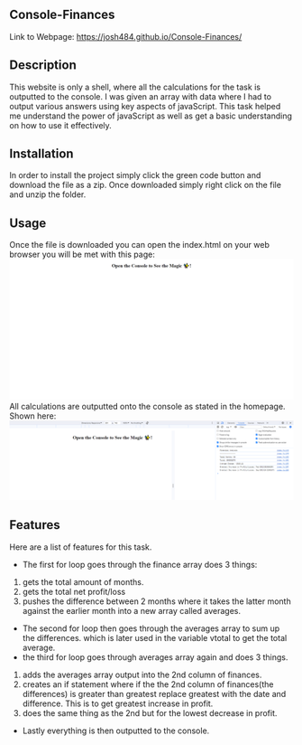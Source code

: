 ## Console-Finances
Link to Webpage: https://josh484.github.io/Console-Finances/
## Description 
This website is only a shell, where all the calculations for the task is outputted to the console. I was given an array with data where I had to output various answers using key aspects of javaScript. This task helped me understand the power of javaScript as well as get a basic understanding on how to use it effectively. 

## Installation
In order to install the project simply click the green code button and download the file as a zip. 
Once downloaded simply right click on the file and unzip the folder.
## Usage 
Once the file is downloaded you can open the index.html on your web browser you will be met with this page:
![Landing Page](assets/images/homepage.png)
All calculations are outputted onto the console as stated in the homepage.
Shown here: 
![Console](assets/images/console.png)
## Features
Here are a list of features for this task.

- The first for loop goes through the finance array does 3 things:
1. gets the total amount of months.
2. gets the total net profit/loss
3. pushes the difference between 2 months where it takes the latter month against the earlier month into a new array called averages.
- The second for loop then goes through the averages array to sum up the differences. which is later used in the variable vtotal to get the total average.
- the third for loop goes through averages array again and does 3 things.
1. adds the averages array output into the 2nd column of finances. 
2. creates an if statement where if the the 2nd column of finances(the differences) is greater than greatest replace greatest with the date and difference. This is to get greatest increase in profit.
3. does the same thing as the 2nd but for the lowest decrease in profit.
- Lastly everything is then outputted to the console. 